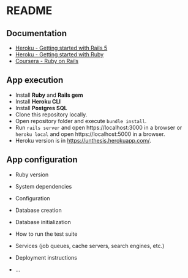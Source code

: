 # README

## Documentation

* [Heroku - Getting started with Rails 5](https://devcenter.heroku.com/articles/getting-started-with-rails5)
* [Heroku - Getting started with Ruby](https://devcenter.heroku.com/articles/getting-started-with-ruby)
* [Coursera - Ruby on Rails](https://www.coursera.org/specializations/ruby-on-rails)

## App execution

* Install **Ruby** and **Rails gem**
* Install **Heroku CLI**
* Install **Postgres SQL**
* Clone this repository locally.
* Open repository folder and execute `bundle install`.
* Run `rails server` and open https://localhost:3000 in a browser or `heroku local` and open https://localhost:5000 in a browser.
* Heroku version is in https://unthesis.herokuapp.com/.

## App configuration

* Ruby version

* System dependencies

* Configuration

* Database creation

* Database initialization

* How to run the test suite

* Services (job queues, cache servers, search engines, etc.)

* Deployment instructions

* ...
